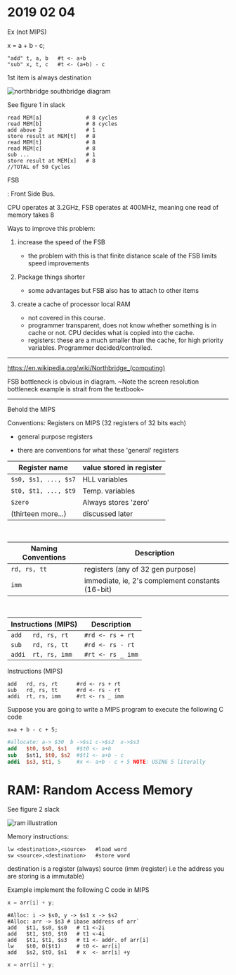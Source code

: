 # 2019 02 04

<!-- This document is written in pandoc-markdown https://pandoc.org/MANUAL.html -->
<!-- LaTeX commands may be used and will be parsed correctly-->
<!-- (╯°□°）╯︵ ┻━┻ contains ascii characters that are not parseable by LaTeX-->


Ex (not MIPS)

x = a + b - c;

```pseudo-assembly
"add" t, a, b   #t <- a+b
"sub" x, t, c   #t <- (a+b) - c
```

1st item is always destination

![northbridge southbridge diagram](https://upload.wikimedia.org/wikipedia/commons/thumb/b/bd/Motherboard_diagram.svg/800px-Motherboard_diagram.svg.png)

See figure 1 in slack

```pseudo-assembly
read MEM[a]              # 8 cycles
read MEM[b]              # 8 cycles
add above 2              # 1
store result at MEM[t]   # 8
read MEM[t]              # 8
read MEM[c]              # 8
sub ...                  # 1
store result at MEM[x]   # 8
//TOTAL of 50 Cycles
```

FSB

: Front Side Bus.


CPU operates at 3.2GHz, FSB operates at 400MHz, meaning one read of memory takes
8


Ways to improve this problem:

1. increase the speed of the FSB
   * the problem with this is that finite distance scale of the FSB limits speed improvements
2. Package things shorter
   * some advantages but FSB also has to attach to other items

3. create a cache of processor local RAM
   * not covered in this course.
   * programmer transparent, does not know whether something is in cache or not. CPU decides what is copied into the cache.
   * registers: these are a much smaller than the cache, for high priority variables. Programmer decided/controlled.

---

https://en.wikipedia.org/wiki/Northbridge_(computing)

 FSB bottleneck is obvious in diagram.
~Note the screen resolution bottleneck example is strait from the textbook~

---

Behold the MIPS

Conventions: Registers on MIPS (32 registers of 32 bits each)

  * general purpose registers

  * there are conventions for what these 'general' registers

<!--
```MIPS_MemAddresses
$s0, $s1, ..., $s7    HLL variables
$t0, $t1, ..., $t9    Temp. variables
$zero                 Always stores 'zero'
#(Thirteen more)
```
-->

| Register name | value stored in register|
|--------------------|---------------|
| `$s0, $s1, ..., $s7` |  HLL variables |
| `$t0, $t1, ..., $t9` |  Temp. variables |
| `$zero`              |  Always stores 'zero' |
| (thirteen more...) | discussed later |

<br>

| Naming Conventions | Description |
|------------|----------|
| `rd, rs, tt` | registers (any of 32 gen purpose) <br> |
| `imm` | immediate, ie, 2's complement constants (16-bit)


<!-- Naming Conventions: <br>
rd, rs, tt    registers(any of 32 gen purpose) <br>
imm           immediate, ie, 2's complement constants (16-bit)
-->

<br>

| Instructions (MIPS) | Description |
|--------|-------|
| `add   rd, rs, rt`| `#rd <- rs + rt`|
| `sub   rd, rs, tt`| `#rd <- rs - rt`|
| `addi  rt, rs, imm`| `#rt <- rs _ imm`|


Instructions (MIPS)
```
add   rd, rs, rt      #rd <- rs + rt
sub   rd, rs, tt      #rd <- rs - rt
addi  rt, rs, imm     #rt <- rs _ imm
```
Suppose you are going to write a MIPS program to execute the following C code
```
x=a + b - c + 5;
```

```MIPS
#allocate: a-> $30  b ->$s1 c->$s2  x->$s3
add   $t0, $s0, $s1   #$t0 <- a+b
sub   $st1, $t0, $s2  #$t1 <- a+b - c
addi  $s3, $t1, 5     #x <- a+b - c + 5 NOTE: USING 5 literally
```

# RAM: Random Access Memory

See figure 2 slack

![ram illustration](https://files.slack.com/files-pri/TFU0RE4N7-FFXV6150T/image.png?pub_secret=3bcfa7091b)

Memory instructions:

```pseudo-assembly
lw <destination>,<source>   #load word
sw <source>,<destination>   #store word
```
destination is a register (always)
source (imm (register) i.e the address you are storing is a immutable)

Example implement the following C code in MIPS

```c
x = arr[i] + y;
```

```assembly
#Alloc: i -> $s0, y -> $s1 x -> $s2
#Alloc: arr -> $s3 # ibase address of arr`
add   $t1, $s0, $s0   # t1 <-2i
add   $t1, $t0, $t0   # t1 <-4i
add   $t1, $t1, $s3   # t1 <- addr. of arr[i]
lw    $t0, 0($t1)     # t0 <- arr[i]
add   $s2, $t0, $s1   # x  <- arr[i] +y
```
```c
x = arr[i] + y;
```

<!-- So you all know, you can see the assembly of programs on the website godbolt.org Choose MIPS 5.4 and write a C++ program, and make sure to enter -O3 in the compiler arguments. -->
